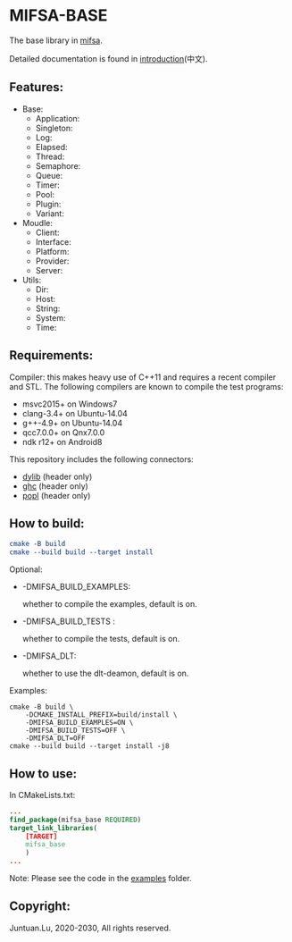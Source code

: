 # MIFSA-BASE

The base library in [mifsa](https://github.com/lujuntuan/mifsa).

Detailed documentation is found in [introduction](doc/introduction-zh.md)(中文).

## Features:

- Base:
  - Application:
  - Singleton:
  - Log:
  - Elapsed:
  - Thread:
  - Semaphore:
  - Queue:
  - Timer:
  - Pool:
  - Plugin:
  - Variant:
- Moudle:
  - Client:
  - Interface:
  - Platform:
  - Provider:
  - Server:
- Utils:
  - Dir:
  - Host:
  - String:
  - System:
  - Time:

## Requirements:

Compiler: this makes heavy use of C++11 and requires a recent compiler and STL. The following compilers are known to compile the test programs:

- msvc2015+ on Windows7
- clang-3.4+ on Ubuntu-14.04
- g++-4.9+ on Ubuntu-14.04
- qcc7.0.0+ on Qnx7.0.0
- ndk r12+ on Android8

This repository includes the following connectors:

- [dylib](https://github.com/martin-olivier/dylib) (header only)
- [ghc](https://github.com/gulrak/filesystem) (header only)
- [popl](https://github.com/badaix/popl) (header only)

## How to build:

```cmake
cmake -B build
cmake --build build --target install
```

Optional:

- -DMIFSA_BUILD_EXAMPLES: 

  whether to compile the examples, default is on.

- -DMIFSA_BUILD_TESTS :

  whether to compile the tests, default is on.
  
- -DMIFSA_DLT:

  whether to use the dlt-deamon, default is on.

Examples:

```shell
cmake -B build \
	-DCMAKE_INSTALL_PREFIX=build/install \
	-DMIFSA_BUILD_EXAMPLES=ON \
	-DMIFSA_BUILD_TESTS=OFF \
	-DMIFSA_DLT=OFF
cmake --build build --target install -j8
```

## How to use:

In CMakeLists.txt:

```cmake
...
find_package(mifsa_base REQUIRED)
target_link_libraries(
    [TARGET]
    mifsa_base
    )
...
```

Note: Please see the code in the [examples](examples) folder.

## Copyright:

Juntuan.Lu, 2020-2030, All rights reserved.
